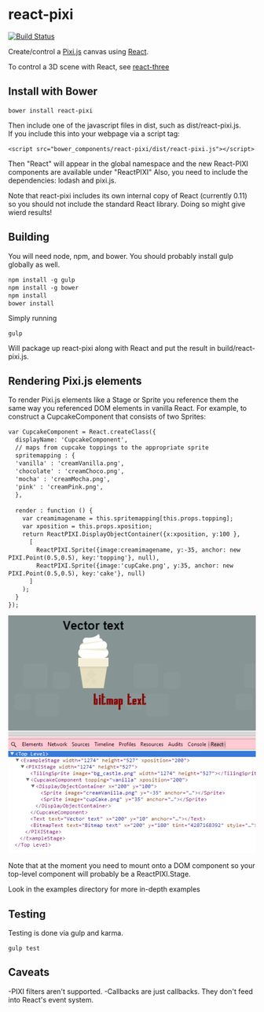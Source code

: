 react-pixi
==========

[![Build Status](https://travis-ci.org/Izzimach/react-pixi.svg?branch=master)](https://travis-ci.org/Izzimach/react-pixi)

Create/control a [Pixi.js](https://github.com/GoodBoyDigital/pixi.js) canvas using [React](https://github.com/facebook/react).

To control a 3D scene with React, see [react-three](https://github.com/Izzimach/react-three/)

## Install with Bower

```
bower install react-pixi
```

Then include one of the javascript files in dist, such as dist/react-pixi.js.  
If you include this into your webpage via a script tag:

```
<script src="bower_components/react-pixi/dist/react-pixi.js"></script>
```

Then "React" will appear in the global namespace and the new React-PIXI components are available under "ReactPIXI"
Also, you need to include the dependencies: lodash and pixi.js.

Note that react-pixi includes its own internal copy of React (currently 0.11)
so you should not include the standard React library. Doing so might give wierd results!


## Building

You will need node, npm, and bower. You should probably install gulp globally as well.

```
npm install -g gulp
npm install -g bower
npm install
bower install
```

Simply running

```
gulp
```

Will package up react-pixi along with React and put the result in build/react-pixi.js.

## Rendering Pixi.js elements

To render Pixi.js elements like a Stage or Sprite you reference them the same way you referenced DOM elements in
vanilla React.  For example, to construct a CupcakeComponent that consists of two Sprites:


```
var CupcakeComponent = React.createClass({
  displayName: 'CupcakeComponent',
  // maps from cupcake toppings to the appropriate sprite
  spritemapping : {
  'vanilla' : 'creamVanilla.png',
  'chocolate' : 'creamChoco.png',
  'mocha' : 'creamMocha.png',
  'pink' : 'creamPink.png',
  },

  render : function () {
    var creamimagename = this.spritemapping[this.props.topping];
    var xposition = this.props.xposition;
    return ReactPIXI.DisplayObjectContainer({x:xposition, y:100 },
      [
        ReactPIXI.Sprite({image:creamimagename, y:-35, anchor: new PIXI.Point(0.5,0.5), key:'topping'}, null),
        ReactPIXI.Sprite({image:'cupCake.png', y:35, anchor: new PIXI.Point(0.5,0.5), key:'cake'}, null)
      ]
    );
  }
});
```

![Sample Cupcake component](docs/react-pixi-devshot.png)

Note that at the moment you need to mount onto a DOM component so your top-level component will probably be a ReactPIXI.Stage.

Look in the examples directory for more in-depth examples

## Testing

Testing is done via gulp and karma.

```
gulp test
```

## Caveats

-PIXI filters aren't supported.
-Callbacks are just callbacks. They don't feed into React's event system.
